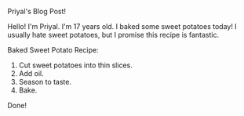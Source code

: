 Priyal's Blog Post!

Hello! I'm Priyal. I'm 17 years old. I baked some sweet potatoes today! I usually hate sweet potatoes, but I promise this recipe is fantastic.

Baked Sweet Potato Recipe:
1. Cut sweet potatoes into thin slices.
2. Add oil.
3. Season to taste.
4. Bake.

Done!
